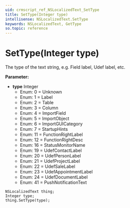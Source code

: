 ```yaml
---
uid: crmscript_ref_NSLocalizedText_SetType
title: SetType(Integer type)
intellisense: NSLocalizedText.SetType
keywords: NSLocalizedText, GetType
so.topic: reference
---
```


# SetType(Integer type)

The type of the text string, e.g. Field label, Udef label, etc.

**Parameter:** 
 - **type** Integer
     - Enum: 0 = Unknown 
     - Enum: 1 = Label 
     - Enum: 2 = Table 
     - Enum: 3 = Column 
     - Enum: 4 = ImportField 
     - Enum: 5 = ImportObject 
     - Enum: 6 = ImportGUICategory 
     - Enum: 7 = StartupHints 
     - Enum: 11 = FunctionRightLabel 
     - Enum: 12 = FunctionRightDesc 
     - Enum: 16 = StatusMonitorName 
     - Enum: 19 = UdefContactLabel 
     - Enum: 20 = UdefPersonLabel 
     - Enum: 21 = UdefProjectLabel 
     - Enum: 22 = UdefSaleLabel 
     - Enum: 23 = UdefAppointmentLabel 
     - Enum: 24 = UdefDocumentLabel 
     - Enum: 41 = PushNotificationText 

```crmscript
NSLocalizedText thing;
Integer type;
thing.SetType(type);
```

